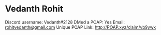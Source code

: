 # Vedanth Rohit

Discord username: Vedanth#2128
DMed a POAP: Yes
Email: rohitvedanth@gmail.com
Unique POAP Link: http://POAP.xyz/claim/vb9ywk